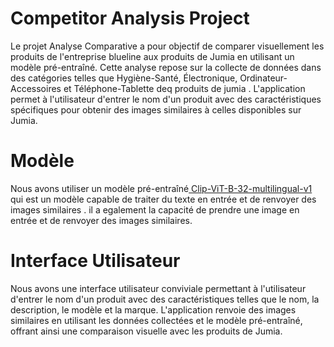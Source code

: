 # Competitor Analysis Project
Le projet Analyse Comparative a pour objectif de comparer visuellement les produits de l'entreprise blueline  aux produits de Jumia en utilisant un modèle pré-entraîné. Cette analyse repose sur la collecte de données dans des catégories telles que Hygiène-Santé, Électronique, Ordinateur-Accessoires et Téléphone-Tablette deq produits de jumia . L'application permet à l'utilisateur d'entrer le nom d'un produit avec des caractéristiques spécifiques pour obtenir des images similaires à celles disponibles sur Jumia.

# Modèle
Nous avons utiliser un modèle pré-entraîné[ Clip-ViT-B-32-multilingual-v1](https://www.pinecone.io/models/m-clip/)
qui est un modèle capable de traiter du texte en entrée et de renvoyer des images similaires . il a egalement la capacité de prendre une image en entrée et de renvoyer des images similaires.



# Interface Utilisateur
Nous avons une interface utilisateur conviviale permettant à l'utilisateur d'entrer le nom d'un produit avec des caractéristiques telles que le nom, la description, le modèle et la marque.
L'application renvoie des images similaires en utilisant les données collectées et le modèle pré-entraîné, offrant ainsi une comparaison visuelle avec les produits de Jumia.
